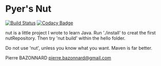 Pyer's Nut
==========

[![Build Status](https://travis-ci.org/pyer/nut.svg?branch=master)](https://travis-ci.org/pyer/nut)
[![Codacy Badge](https://api.codacy.com/project/badge/Grade/64d7dcb438fb4234b679333005367b75)](https://www.codacy.com/app/pierre-bazonnard/nut?utm_source=github.com&amp;utm_medium=referral&amp;utm_content=pyer/nut&amp;utm_campaign=Badge_Grade)

nut is a little project I wrote to learn Java.
Run './install' to creat the first nutRepository.
Then try 'nut build' within the hello folder.

Do not use 'nut', unless you know what you want.
Maven is far better.

Pierre BAZONNARD
pierre.bazonnard@gmail.com





